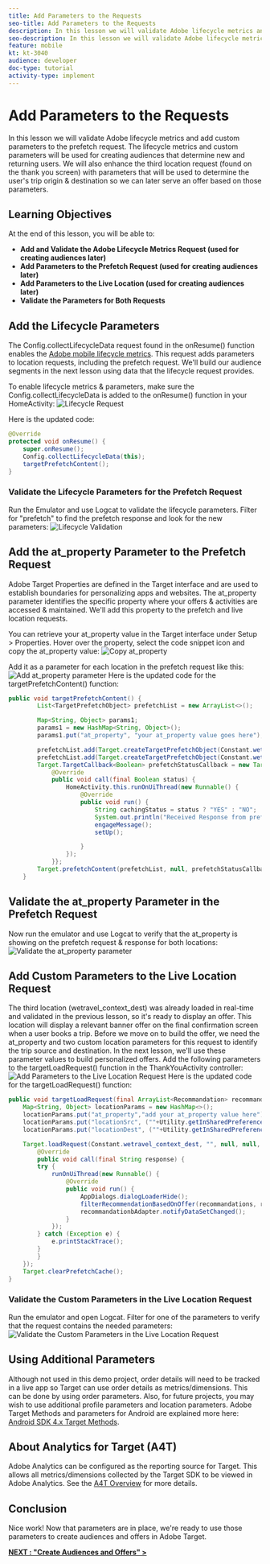 ```yaml
---
title: Add Parameters to the Requests
seo-title: Add Parameters to the Requests
description: In this lesson we will validate Adobe lifecycle metrics and add custom parameters to the prefetch request. The lifecycle metrics and custom parameters will be used for creating audiences that determine new and returning users. We will also enhance the third location request (found on the thank you screen) with parameters that will be used to determine the user's trip origin & destination so we can later serve an offer based on those parameters.
seo-description: In this lesson we will validate Adobe lifecycle metrics and add custom parameters to the prefetch request. The lifecycle metrics and custom parameters will be used for creating audiences that determine new and returning users. We will also enhance the third location request (found on the thank you screen) with parameters that will be used to determine the user's trip origin & destination so we can later serve an offer based on those parameters.
feature: mobile
kt: kt-3040
audience: developer
doc-type: tutorial
activity-type: implement
---
```


# Add Parameters to the Requests

In this lesson we will validate Adobe lifecycle metrics and add custom parameters to the prefetch request. The lifecycle metrics and custom parameters will be used for creating audiences that determine new and returning users. We will also enhance the third location request (found on the thank you screen) with parameters that will be used to determine the user's trip origin & destination so we can later serve an offer based on those parameters.

## Learning Objectives

At the end of this lesson, you will be able to:

* **Add and Validate the Adobe Lifecycle Metrics Request (used for creating audiences later)**
* **Add Parameters to the Prefetch Request (used for creating audiences later)**
* **Add Parameters to the Live Location (used for creating audiences later)**
* **Validate the Parameters for Both Requests**

## Add the Lifecycle Parameters

The Config.collectLifecycleData request found in the onResume() function enables the [Adobe mobile lifecycle metrics](https://docs.adobe.com/content/help/en/mobile-services/android/metrics.html). This request adds parameters to location requests, including the prefetch request. We'll build our audience segments in the next lesson using data that the lifecycle request provides.

To enable lifecycle metrics & parameters, make sure the Config.collectLifecycleData is added to the onResume() function in your HomeActivity:
![Lifecycle Request](assets/lifecycle_code.jpg)

Here is the updated code:

```java
@Override
protected void onResume() {
    super.onResume();
    Config.collectLifecycleData(this);
    targetPrefetchContent();
}
```

### Validate the Lifecycle Parameters for the Prefetch Request

Run the Emulator and use Logcat to validate the lifecycle parameters. Filter for "prefetch" to find the prefetch response and look for the new parameters:
![Lifecycle Validation](assets/lifecycle_validation.jpg)

## Add the at_property Parameter to the Prefetch Request

Adobe Target Properties are defined in the Target interface and are used to establish boundaries for personalizing apps and websites. The at_property parameter identifies the specific property where your offers & activities are accessed & maintained. We'll add this property to the prefetch and live location requests.

You can retrieve your at_property value in the Target interface under Setup > Properties. Hover over the property, select the code snippet icon and copy the at_property value:
![Copy at_property](assets/at_property_interface.jpg)

Add it as a parameter for each location in the prefetch request like this:
![Add at_property parameter](assets/params_at_property.jpg)
Here is the updated code for the targetPrefetchContent() function:

```java
public void targetPrefetchContent() {
        List<TargetPrefetchObject> prefetchList = new ArrayList<>();

        Map<String, Object> params1;
        params1 = new HashMap<String, Object>();
        params1.put("at_property", "your at_property value goes here");

        prefetchList.add(Target.createTargetPrefetchObject(Constant.wetravel_engage_home, params1));
        prefetchList.add(Target.createTargetPrefetchObject(Constant.wetravel_engage_search, params1));
        Target.TargetCallback<Boolean> prefetchStatusCallback = new Target.TargetCallback<Boolean>() {
            @Override
            public void call(final Boolean status) {
                HomeActivity.this.runOnUiThread(new Runnable() {
                    @Override
                    public void run() {
                        String cachingStatus = status ? "YES" : "NO";
                        System.out.println("Received Response from prefetch : " + cachingStatus);
                        engageMessage();
                        setUp();

                    }
                });
            }};
        Target.prefetchContent(prefetchList, null, prefetchStatusCallback);
    }
```

## Validate the at_property Parameter in the Prefetch Request

Now run the emulator and use Logcat to verify that the at_property is showing on the prefetch request & response for both locations:
![Validate the at_property parameter](assets/parameters_at_property_validation.jpg)

## Add Custom Parameters to the Live Location Request

The third location (wetravel_context_dest) was already loaded in real-time and validated in the previous lesson, so it's ready to display an offer. This location will display a relevant banner offer on the final confirmation screen when a user books a trip. Before we move on to build the offer, we need the at_property and two custom location parameters for this request to identify the trip source and destination. In the next lesson, we'll use these parameter values to build personalized offers. Add the following parameters to the targetLoadRequest() function in the ThankYouActivity controller:
![Add Parameters to the Live Location Request](assets/parameters_live_location.jpg)
Here is the updated code for the targetLoadRequest() function:

```java
public void targetLoadRequest(final ArrayList<Recommandation> recommandations) {
    Map<String, Object> locationParams = new HashMap<>();
    locationParams.put("at_property","add your at_property value here");
    locationParams.put("locationSrc", (""+Utility.getInSharedPreference(ThankYouActivity.this,Constant.departure,"")));
    locationParams.put("locationDest", (""+Utility.getInSharedPreference(ThankYouActivity.this,Constant.destination,"")));

    Target.loadRequest(Constant.wetravel_context_dest, "", null, null, locationParams, new Target.TargetCallback<String>() {
        @Override
        public void call(final String response) {
        try {
            runOnUiThread(new Runnable() {
                @Override
                public void run() {
                    AppDialogs.dialogLoaderHide();
                    filterRecommendationBasedOnOffer(recommandations, response);
                    recommandationbAdapter.notifyDataSetChanged();
                }
            });
        } catch (Exception e) {
            e.printStackTrace();
        }
        }
    });
    Target.clearPrefetchCache();
}
```

### Validate the Custom Parameters in the Live Location Request

Run the emulator and open Logcat. Filter for one of the parameters to verify that the request contains the needed parameters:
![Validate the Custom Parameters in the Live Location Request](assets/parameters_live_location_validation.jpg)

## Using Additional Parameters

Although not used in this demo project, order details will need to be tracked in a live app so Target can use order details as metrics/dimensions. This can be done by using order parameters. Also, for future projects, you may wish to use additional profile parameters and location parameters. Adobe Target Methods and parameters for Android are explained more here: [Android SDK 4.x Target Methods](https://marketing-beta.adobe.com/resources/help/mobile/android/c_target_methods.html).

## About Analytics for Target (A4T)

Adobe Analytics can be configured as the reporting source for Target. This allows all metrics/dimensions collected by the Target SDK to be viewed in Adobe Analytics. See the [A4T Overview](https://docs.adobe.com/content/help/en/target/using/integrate/a4t/a4t.html) for more details.

## Conclusion

Nice work! Now that parameters are in place, we're ready to use those parameters to create audiences and offers in Adobe Target.

<!--Add this style for CTA on all pages-->
**[NEXT : "Create Audiences and Offers" >](create-segments-and-offers.md)**
<!--Rename segments to audiences in file & titles-->